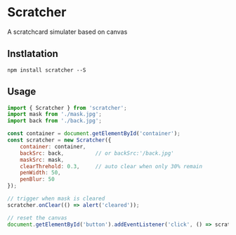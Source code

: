 # Scratcher

A scratchcard simulater based on canvas

## Instlatation

```console
npm install scratcher --S
```

## Usage

```javascript
import { Scratcher } from 'scratcher';
import mask from './mask.jpg';
import back from './back.jpg';

const container = document.getElementById('container');
const scratcher = new Scratcher({
    container: container,
    backSrc: back,          // or backSrc:'/back.jpg'
    maskSrc: mask,
    clearThrehold: 0.3,     // auto clear when only 30% remain 
    penWidth: 50,
    penBlur: 50
});

// trigger when mask is cleared
scratcher.onClear(() => alert('cleared'));

// reset the canvas
document.getElementById('button').addEventListener('click', () => scratcher.init()); 
```

